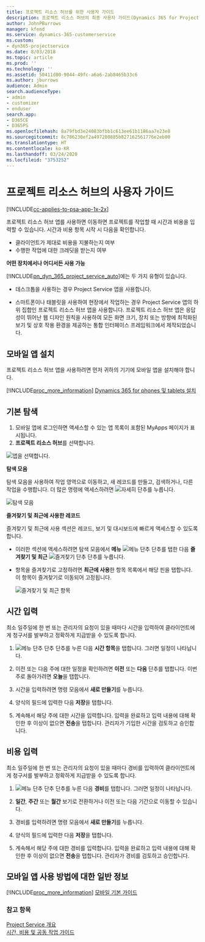 ```yaml
---
title: 프로젝트 리소스 허브를 위한 사용자 가이드
description: 프로젝트 리소스 허브의 최종 사용자 가이드(Dynamics 365 for Project Service)
author: JohnPBurrows
manager: kfend
ms.service: dynamics-365-customerservice
ms.custom:
- dyn365-projectservice
ms.date: 8/03/2018
ms.topic: article
ms.prod: ''
ms.technology: ''
ms.assetid: 50411d80-9044-49fc-a6a6-2ab8465b33c6
ms.author: jburrows
audience: Admin
search.audienceType:
- admin
- customizer
- enduser
search.app:
- D365CE
- D365PS
ms.openlocfilehash: 8a79fbd3e24083bfbb1c613ee61b1186aa7e23e8
ms.sourcegitcommit: 8c786230ef2a497280885b827162561776e2eb00
ms.translationtype: HT
ms.contentlocale: ko-KR
ms.lasthandoff: 03/24/2020
ms.locfileid: "3753252"
---
```

# <a name="user-guide-for-project-resource-hub"></a>프로젝트 리소스 허브의 사용자 가이드

[!INCLUDE[cc-applies-to-psa-app-1x-2x](../includes/cc-applies-to-psa-app-1x-2x.md)]

프로젝트 리소스 허브 앱를 사용하면 이동하면 프로젝트를 작업할 때 시간과 비용을 입력할 수 있습니다. 시간과 비용 항목 시작 시 다음을 확인합니다.

- 클라이언트가 제대로 비용을 지불하는지 여부
- 수행한 작업에 대한 크레딧을 받는지 여부

**어떤 장치에서나 어디서든 사용 가능**

[!INCLUDE[pn_dyn_365_project_service_auto](../includes/pn-dyn-365-project-service-auto.md)]에는 두 가지 유형이 있습니다. 

- 데스크톱을 사용하는 경우 Project Service 앱을 사용합니다. 

- 스마트폰이나 태블릿을 사용하여 현장에서 작업하는 경우 Project Service 앱의 하위 집합인 프로젝트 리소스 허브 앱을 사용합니다. 프로젝트 리소스 허브 앱은 응답성이 뛰어난 웹 디자인 원칙을 사용하여 모든 화면 크기, 장치 또는 방향에 최적화된 보기 및 상호 작용 환경을 제공하는 통합 인터페이스 프레임워크에서 제작되었습니다. 


## <a name="install-the-mobile-app"></a>모바일 앱 설치
프로젝트 리소스 허브 앱을 사용하려면 먼저 귀하의 기기에 모바일 앱을 설치해야 합니다. 

[!INCLUDE[proc_more_information](../includes/proc-more-information.md)] [Dynamics 365 for phones 및 tablets 설치](../mobile-app/install-dynamics-365-for-phones-and-tablets.md)

## <a name="basic-navigation"></a>기본 탐색
1.  모바일 앱에 로그인하면 액세스할 수 있는 앱 목록이 포함된 MyApps 페이지가 표시됩니다. 
2.  **프로젝트 리소스 허브**를 선택합니다.

![앱을 선택합니다.](media/chooseApp_1.png "앱을 선택합니다.")

**탐색 모음**

탐색 모음을 사용하여 작업 영역으로 이동하고, 새 레코드를 만들고, 검색하거나, 다른 작업을 수행합니다. 더 많은 명령에 액세스하려면 ![자세히 단추](media/MoreButton.png "자세히 버튼")를 누릅니다.

![탐색 모음](media/NavBar_2.png "탐색 모음")

**즐겨찾기 및 최근에 사용한 레코드**

즐겨찾기 및 최근에 사용 섹션은 레코드, 보기 및 대시보드에 빠르게 액세스할 수 있도록 합니다. 

- 이러한 섹션에 액세스하려면 탐색 모음에서 **메뉴** ![메뉴 단추](media/MenuButton.png "메뉴 단추") 단추를 탭한 다음 **즐겨찾기 및 최근** ![즐겨찾기 단추](media/FavButton.png "즐겨 찾기 단추") 단추를 누릅니다.

- 항목을 즐겨찾기로 고정하려면 **최근에 사용**한 항목 목록에서 해당 핀을 탭합니다. 이 항목이 즐겨찾기로 이동되어 고정됩니다.

  ![즐겨찾기 및 최근 항목](media/Favs_3.png "즐겨찾기 및 최근 항목")
 
## <a name="enter-time"></a>시간 입력
최소 일주일에 한 번 또는 관리자의 요청이 있을 때마다 시간을 입력하여 클라이언트에게 청구서를 발부하고 정확하게 지급받을 수 있도록 합니다.

1. ![메뉴 단추](media/MenuButton.png "메뉴 단추") 단추 단추를 누른 다음 **시간 항목**을 탭합니다. 그러면 일정이 나타납니다.

2. 이전 또는 다음 주에 대한 일정을 확인하려면 **이전** 또는 **다음** 단추를 탭합니다. 이번 주로 돌아가려면 **오늘**을 탭합니다.

3. 시간을 입력하려면 명령 모음에서 **새로 만들기**를 누릅니다. 

4. 양식의 필드에 입력한 다음 **저장**을 탭합니다.

5. 계속해서 해당 주에 대한 시간을 입력합니다. 입력을 완료하고 입력 내용에 대해 확인한 후 이상이 없으면 **전송**을 탭합니다. 관리자가 기입한 시간을 검토하고 승인합니다.

## <a name="enter-expenses"></a>비용 입력 
최소 일주일에 한 번 또는 관리자의 요청이 있을 때마다 경비를 입력하여 클라이언트에게 청구서를 발부하고 정확하게 지급받을 수 있도록 합니다.

1. ![메뉴 단추](media/MenuButton.png "메뉴 단추") 단추 단추를 누른 다음 **경비**를 탭합니다. 그러면 일정이 나타납니다.

2. **일간**, **주간** 또는 **월간** 보기로 전환하거나 이전 또는 다음 기간으로 이동할 수 있습니다. 

3. 경비를 입력하려면 명령 모음에서 **새로 만들기**를 누릅니다. 

4. 양식의 필드에 입력한 다음 **저장**을 탭합니다.

5. 계속해서 해당 주에 대한 경비를 입력합니다. 입력을 완료하고 입력 내용에 대해 확인한 후 이상이 없으면 **전송**을 탭합니다. 관리자가 경비를 검토하고 승인합니다.

## <a name="general-information-on-how-to-use-the-mobile-app"></a>모바일 앱 사용 방법에 대한 일반 정보 
[!INCLUDE[proc_more_information](../includes/proc-more-information.md)] [모바일 기본 가이드](../mobile-app/dynamics-365-phones-tablets-users-guide.md)

### <a name="see-also"></a>참고 항목  
 [Project Service 개요](../project-service/overview.md)   
 [시간, 비용 및 공동 작업 가이드](../project-service/time-expense-collaboration-guide.md)   
 
